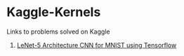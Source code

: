 # Kaggle-Kernels
Links to problems solved on Kaggle

1) [LeNet-5 Architecture CNN for MNIST using Tensorflow](https://www.kaggle.com/niranjanjagannath/lenet-5-architecture-for-mnist-using-tensorflow)
